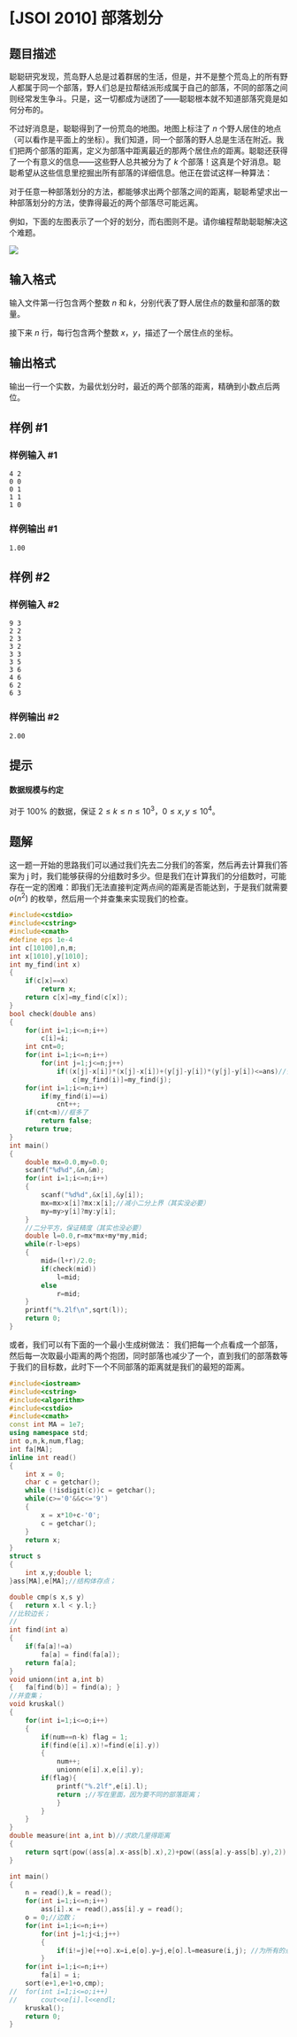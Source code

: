 # [JSOI 2010] 部落划分

## 题目描述

聪聪研究发现，荒岛野人总是过着群居的生活，但是，并不是整个荒岛上的所有野人都属于同一个部落，野人们总是拉帮结派形成属于自己的部落，不同的部落之间则经常发生争斗。只是，这一切都成为谜团了——聪聪根本就不知道部落究竟是如何分布的。

不过好消息是，聪聪得到了一份荒岛的地图。地图上标注了 $n$ 个野人居住的地点（可以看作是平面上的坐标）。我们知道，同一个部落的野人总是生活在附近。我们把两个部落的距离，定义为部落中距离最近的那两个居住点的距离。聪聪还获得了一个有意义的信息——这些野人总共被分为了 $k$ 个部落！这真是个好消息。聪聪希望从这些信息里挖掘出所有部落的详细信息。他正在尝试这样一种算法：

对于任意一种部落划分的方法，都能够求出两个部落之间的距离，聪聪希望求出一种部落划分的方法，使靠得最近的两个部落尽可能远离。

例如，下面的左图表示了一个好的划分，而右图则不是。请你编程帮助聪聪解决这个难题。


![](https://cdn.luogu.com.cn/upload/pic/30573.png)

## 输入格式

输入文件第一行包含两个整数 $n$ 和 $k$，分别代表了野人居住点的数量和部落的数量。

接下来 $n$ 行，每行包含两个整数 $x$，$y$，描述了一个居住点的坐标。

## 输出格式

输出一行一个实数，为最优划分时，最近的两个部落的距离，精确到小数点后两位。

## 样例 #1

### 样例输入 #1

```
4 2
0 0
0 1
1 1
1 0
```

### 样例输出 #1

```
1.00
```

## 样例 #2

### 样例输入 #2

```
9 3
2 2
2 3
3 2
3 3
3 5
3 6
4 6
6 2
6 3
```

### 样例输出 #2

```
2.00
```

## 提示

#### 数据规模与约定

对于 $100\%$ 的数据，保证 $2 \leq k \leq n \leq 10^3$，$0 \leq  x, y \leq 10^4$。

## 题解
这一题一开始的思路我们可以通过我们先去二分我们的答案，然后再去计算我们答案为 j 时，我们能够获得的分组数时多少。但是我们在计算我们的分组数时，可能存在一定的困难：即我们无法直接判定两点间的距离是否能达到，于是我们就需要 $o(n^2)$ 的枚举，然后用一个并查集来实现我们的检查。

```cpp
#include<cstdio>
#include<cstring>
#include<cmath>
#define eps 1e-4
int c[10100],n,m;
int x[1010],y[1010];
int my_find(int x)
{
    if(c[x]==x)
        return x;
    return c[x]=my_find(c[x]);
}
bool check(double ans)
{
    for(int i=1;i<=n;i++)
        c[i]=i;
    int cnt=0;
    for(int i=1;i<=n;i++)
        for(int j=1;j<=n;j++)
            if((x[j]-x[i])*(x[j]-x[i])+(y[j]-y[i])*(y[j]-y[i])<=ans)//暂时不开根号
                c[my_find(i)]=my_find(j);
    for(int i=1;i<=n;i++)
        if(my_find(i)==i)
            cnt++;
    if(cnt<m)//框多了
        return false;
    return true;
}
int main()
{
    double mx=0.0,my=0.0;
    scanf("%d%d",&n,&m);
    for(int i=1;i<=n;i++)
    {
        scanf("%d%d",&x[i],&y[i]);
        mx=mx>x[i]?mx:x[i];//减小二分上界（其实没必要）
        my=my>y[i]?my:y[i];
    }
    //二分平方，保证精度（其实也没必要）
    double l=0.0,r=mx*mx+my*my,mid;
    while(r-l>eps)
    {
        mid=(l+r)/2.0;
        if(check(mid))
            l=mid;
        else
            r=mid;
    }
    printf("%.2lf\n",sqrt(l));
    return 0;
}
```

或者，我们可以有下面的一个最小生成树做法：
我们把每一个点看成一个部落，然后每一次取最小距离的两个抱团，同时部落也减少了一个，直到我们的部落数等于我们的目标数，此时下一个不同部落的距离就是我们的最短的距离。
```cpp
#include<iostream>
#include<cstring>
#include<algorithm>
#include<cstdio>
#include<cmath> 
const int MA = 1e7;
using namespace std;
int o,n,k,num,flag;
int fa[MA];
inline int read()
{
    int x = 0;
    char c = getchar();
	while (!isdigit(c))c = getchar();
    while(c>='0'&&c<='9')
    {
        x = x*10+c-'0';
        c = getchar();
    }
    return x;
}
struct s
{
	int x,y;double l; 
}ass[MA],e[MA];//结构体存点； 

double cmp(s x,s y)
{	return x.l < y.l;}
//比较边长；
//
int find(int a)
{
	if(fa[a]!=a)
		fa[a] = find(fa[a]);
	return fa[a];
}
void unionn(int a,int b)
{	fa[find(b)] = find(a); }
//并查集；
void kruskal()
{
	for(int i=1;i<=o;i++)
	{
		if(num==n-k) flag = 1;
		if(find(e[i].x)!=find(e[i].y))
		{
			num++;
			unionn(e[i].x,e[i].y);
		if(flag){
			printf("%.2lf",e[i].l);
			return ;//写在里面，因为要不同的部落距离；
			}	
		}
	}
}
double measure(int a,int b)//求欧几里得距离
{
	return sqrt(pow((ass[a].x-ass[b].x),2)+pow((ass[a].y-ass[b].y),2));
}

int main()
{
    n = read(),k = read();
    for(int i=1;i<=n;i++)
        ass[i].x = read(),ass[i].y = read();
    o = 0;//边数；
    for(int i=1;i<=n;i++)
        for(int j=1;j<i;j++)
        {
            if(i!=j)e[++o].x=i,e[o].y=j,e[o].l=measure(i,j); //为所有的点建边；o(n^2)连边
        }
    for(int i=1;i<=n;i++)
    	fa[i] = i;
	sort(e+1,e+1+o,cmp);
//	for(int i=1;i<=o;i++)
//		cout<<e[i].l<<endl;
	kruskal();   
    return 0;
}
```